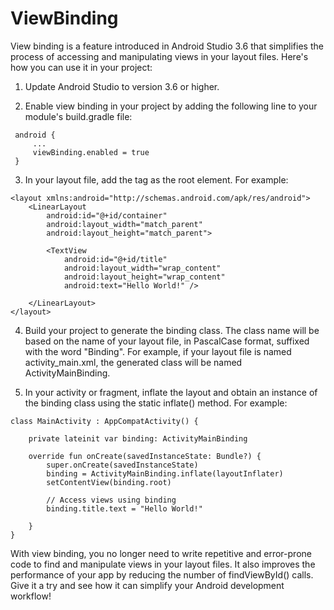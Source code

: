 # ViewBinding

View binding is a feature introduced in Android Studio 3.6 that simplifies the process of accessing and manipulating views in your layout files. Here's how you can use it in your project:

1) Update Android Studio to version 3.6 or higher.

2) Enable view binding in your project by adding the following line to your module's build.gradle file:

```
 android {
     ...
     viewBinding.enabled = true
 }
```

3) In your layout file, add the <layout> tag as the root element. For example:

```
<layout xmlns:android="http://schemas.android.com/apk/res/android">
    <LinearLayout
        android:id="@+id/container"
        android:layout_width="match_parent"
        android:layout_height="match_parent">

        <TextView
            android:id="@+id/title"
            android:layout_width="wrap_content"
            android:layout_height="wrap_content"
            android:text="Hello World!" />

    </LinearLayout>
</layout>
```
 
4) Build your project to generate the binding class. The class name will be based on the name of your layout file, in PascalCase format, suffixed with the word "Binding". For example, if your layout file is named activity_main.xml, the generated class will be named ActivityMainBinding.

5) In your activity or fragment, inflate the layout and obtain an instance of the binding class using the static inflate() method. For example:

```  
class MainActivity : AppCompatActivity() {
  
    private lateinit var binding: ActivityMainBinding

    override fun onCreate(savedInstanceState: Bundle?) {
        super.onCreate(savedInstanceState)
        binding = ActivityMainBinding.inflate(layoutInflater)
        setContentView(binding.root)
        
        // Access views using binding
        binding.title.text = "Hello World!"
 
    }
}
```
  
With view binding, you no longer need to write repetitive and error-prone code to find and manipulate views in your layout files. It also improves the performance of your app by reducing the number of findViewById() calls. Give it a try and see how it can simplify your Android development workflow!



